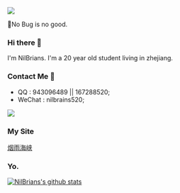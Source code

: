 ![](https://visitor-badge.laobi.icu/badge?page_id=nilbrains.readme)

🚅No Bug is no good.

### Hi there 👋

I'm NilBrians. I'm a 20 year old student living in zhejiang.

### Contact Me 💬

- QQ : 943096489 || 167288520;
- WeChat : nilbrains520;

![](https://app.nilbrains.com/images/wxappimg.jpg)

### My Site

[烟雨海峡](http:www.nilbrains.com)

### Yo. 

[![NilBrians's github stats](https://github-readme-stats.vercel.app/api?username=nilbrains)](https://github.com/anuraghazra/github-readme-stats)


